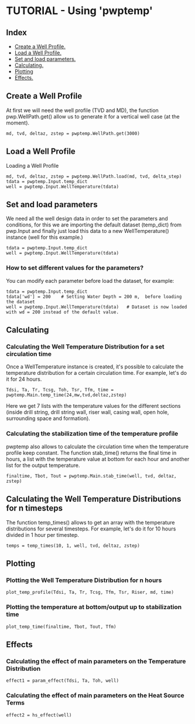 # TUTORIAL - Using 'pwptemp'

## Index ##

* [Create a Well Profile.](#create-a-well-profile)  
* [Load a Well Profile.](#load-a-well-profile)
* [Set and load parameters.](#set-and-load-parameters)
* [Calculating.](#calculating)
* [Plotting](#plotting)
* [Effects.](#effects)

## Create a Well Profile 
At first we will need the well profile (TVD and MD), the function pwp.WellPath.get() allow us to generate it for a vertical well case 
(at the moment). 
```
md, tvd, deltaz, zstep = pwptemp.WellPath.get(3000)
```

## Load a Well Profile
Loading a Well Profile
```
md, tvd, deltaz, zstep = pwptemp.WellPath.load(md, tvd, delta_step)
tdata = pwptemp.Input.temp_dict
well = pwptemp.Input.WellTemperature(tdata)
```

## Set and load parameters
We need all the well design data in order to set the parameters and conditions, for this we are importing the 
default dataset (temp_dict) from pwp.Input and finally just load this data to a new WellTemperature() instance (well for this example.)
```
tdata = pwptemp.Input.temp_dict
well = pwptemp.Input.WellTemperature(tdata)
```

### How to set different values for the parameters?
You can modify each parameter before load the dataset, for example:
```
tdata = pwptemp.Input.temp_dict
tdata['wd'] = 200    # Setting Water Depth = 200 m,  before loading the dataset
well = pwptemp.Input.WellTemperature(tdata)   # Dataset is now loaded with wd = 200 instead of the default value.  
```

## Calculating

### Calculating the Well Temperature Distribution for a set circulation time
Once a WellTemperature instance is created, it's possible to calculate the temperature distribution for a certain circulation time.
For example, let's do it for 24 hours.
```
Tdsi, Ta, Tr, Tcsg, Toh, Tsr, Tfm, time = pwptemp.Main.temp_time(24,mw,tvd,deltaz,zstep)
```
Here we get 7 lists with the temperature values for the different sections (inside drill string, drill string wall, riser wall, 
casing wall, open hole, surrounding space and formation).

### Calculating the stabilization time of the temperature profile
pwptemp also allows to calculate the circulation time when the temperature profile keep constant. The function stab_time() returns
the final time in hours, a list with the temperature value at bottom for each hour and another list for the output temperature.

```
finaltime, Tbot, Tout = pwptemp.Main.stab_time(well, tvd, deltaz, zstep)
```

## Calculating the Well Temperature Distributions for n timesteps
The function temp_times() allows to get an array with the temperature distributions for several timesteps. For example, let's do it
for 10 hours divided in 1 hour per timestep.
```
temps = temp_times(10, 1, well, tvd, deltaz, zstep)
```
## Plotting

### Plotting the Well Temperature Distribution for n hours
```
plot_temp_profile(Tdsi, Ta, Tr, Tcsg, Tfm, Tsr, Riser, md, time)
```

### Plotting the temperature at bottom/output up to stabilization time
```
plot_temp_time(finaltime, Tbot, Tout, Tfm)
```

## Effects

### Calculating the effect of main parameters on the Temperature Distribution
``` 
effect1 = param_effect(Tdsi, Ta, Toh, well)
```

### Calculating the effect of main parameters on the Heat Source Terms
```
effect2 = hs_effect(well)
```
